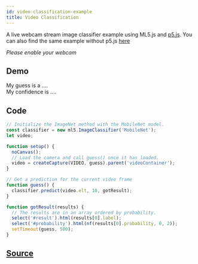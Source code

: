 ```yaml
---
id: video-classification-example
title: Video Classification
---
```


A live webcam stream image classifier example using ML5.js and [p5.js](https://p5js.org/). You can also find the same example without p5.js [here](https://github.com/ml5js/ml5-examples)

*Please enable your webcam*

## Demo

<div class="example">
  <style>
    .example video{
      width: 400;
      height: 400;
    }
  </style>
  <div id="videoContainer"></div>
  <p>My guess is a <span id="result">...</span>.
  <br/>My confidence is <span id="probability">...</span>.
  </p>
</div>

<script src="assets/scripts/example-video-classification.js"></script>

## Code

```javascript
// Initialize the ImageNet method with the MobileNet model.
const classifier = new ml5.ImageClassifier('MobileNet');
let video;

function setup() {
  noCanvas();
  // Load the camera and call guess() once it has loaded.
  video = createCapture(VIDEO, guess).parent('videoContainer');
}

// Get a prediction for the current video frame
function guess() {
  classifier.predict(video.elt, 10, gotResult);
}

function gotResult(results) {
  // The results are in an array ordered by probability.
  select('#result').html(results[0].label);
  select('#probability').html(nf(results[0].probability, 0, 2));
  setTimeout(guess, 500);
}
```

## [Source](https://github.com/ml5js/ml5-examples/tree/master/p5js/01_ImageNet_Camera)

